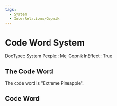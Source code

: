 ```yaml
---
tags:
  - System
  - InterRelations/Gopnik
---
```

# Code Word System

DocType:: System
People:: Me, Gopnik
InEffect:: True

## The Code Word

The code word is "Extreme Pineapple".

## Code Word 
